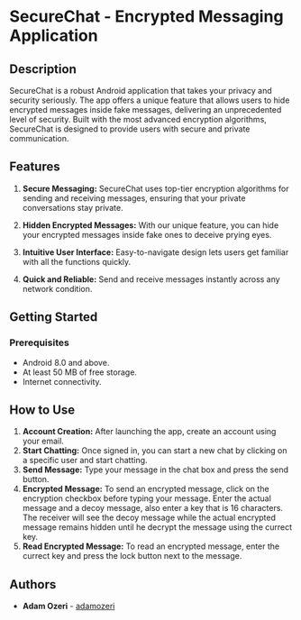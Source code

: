 # SecureChat - Encrypted Messaging Application

## Description

SecureChat is a robust Android application that takes your privacy and security seriously. The app offers a unique feature that allows users to hide encrypted messages inside fake messages, delivering an unprecedented level of security. Built with the most advanced encryption algorithms, SecureChat is designed to provide users with secure and private communication.

## Features

1. **Secure Messaging:** SecureChat uses top-tier encryption algorithms for sending and receiving messages, ensuring that your private conversations stay private.

2. **Hidden Encrypted Messages:** With our unique feature, you can hide your encrypted messages inside fake ones to deceive prying eyes.

3. **Intuitive User Interface:** Easy-to-navigate design lets users get familiar with all the functions quickly.

4. **Quick and Reliable:** Send and receive messages instantly across any network condition.

## Getting Started

### Prerequisites

* Android 8.0 and above.
* At least 50 MB of free storage.
* Internet connectivity.

## How to Use

1. **Account Creation:** After launching the app, create an account using your email.
2. **Start Chatting:** Once signed in, you can start a new chat by clicking on a specific user and start chatting.
3. **Send Message:** Type your message in the chat box and press the send button.
4. **Encrypted Message:** To send an encrypted message, click on the encryption checkbox before typing your message. Enter the actual message and a decoy message, also enter a key that is 16 characters. The receiver will see the decoy message while the actual encrypted message remains hidden until he decrypt the message using the currect key.
5. **Read Encrypted Message:** To read an encrypted message, enter the currect key and press the lock button next to the message.
 

## Authors

* **Adam Ozeri** - [adamozeri](https://github.com/adamozeri)
